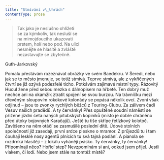 ```yaml
---
title: "Stmívání v\_Uhrách"
contentType: prose
---
```


<section>

> Tak jako je neslušno ohlížeti  
> se za kýmkoliv, tak nesluší se  
> na mimojdoucího ukazovati  
> prstem, holí nebo pod. Na ulici  
> nesmějte se hlasitě a zvláště  
> nezastavujte se zbytečně.

Guth-Jarkovský

</section>

<section>

Pomalu přestávám rozeznávat obrázky ve svém Baedekru. V Šeredi, nebo jak se to město jmenuje, se totiž stmívá. Teprve stmívá, ale z vykřičených čtvrtí se již ozývá podezřelé ticho. Potkávám zajímavé místní typy. Rázovitý Hucul žene před sebou mezka s dálnopisem na hřbetě. Ten dobrý muž nechce ani na okamžik ztratit spojení se svou burzou. Na trávníčku mezi dřevěným sloupovím rokokové kolonády se popásá několik ovcí. Zvoní však odjinud – jsou to zvonky rychlých běžců z Touring-Clubu. Za zálivem čadí Vesuv našich pradědů. A ty červánky! Přes opuštěné soudní náměstí se přižene jízdní četa nahých pitubských kopiníků (místo je dobře chráněno před útoky bojovných Karačajů). Ještě tu tiše skřípe řetízkový kolotoč. Zavěšeno na něm otáčí se zasmušilé poslední dítě. Údové stolních společností již zasedají, první srdce pleskne o mramor. Z průjezdů tu i tam čouhají lesklé nosy agentů plnících tu svá tajná poslání. A pianola se rozdrnká hlasitěji – z lokálu vyhánějí psisko. Ty červánky, ty červánky! Připomínají něco? Hořící step? Nevzpomínám si ani, odkud jsem přijel. Jestli vlakem, či lodí. Nebo jsem stále na tomtéž místě?

</section>

